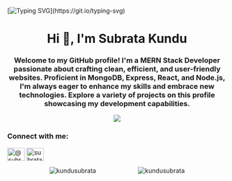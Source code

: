[![Typing SVG](https://readme-typing-svg.demolab.com?font=Fira+Code&pause=1000&color=00F7AA&background=32FF2900&center=true&vCenter=true&random=false&width=550&lines=Hi+!+Wellcome+to+my+repo...)](https://git.io/typing-svg)

<h1 align="center">Hi 👋, I'm Subrata Kundu</h1>
<h3 align="center">Welcome to my GitHub profile! I'm a MERN Stack Developer passionate about crafting clean, efficient, and user-friendly websites. Proficient in MongoDB, Express, React, and Node.js, I'm always eager to enhance my skills and embrace new technologies. Explore a variety of projects on this profile showcasing my development capabilities.</h3>
<p align="center">
  <a href="https://skillicons.dev">
    <img src="https://skillicons.dev/icons?i=mongodb,express,react,nodejs,redux,html,css,git,github," />
  </a>
</p>



<h3 align="left">Connect with me:</h3>
<p align="left">
<a href="https://twitter.com/@subrata01366829" target="blank"><img align="center" src="https://raw.githubusercontent.com/rahuldkjain/github-profile-readme-generator/master/src/images/icons/Social/twitter.svg" alt="@subrata01366829" height="30" width="40" /></a>
<a href="https://linkedin.com/in/subrata-kundu-084424211" target="blank"><img align="center" src="https://raw.githubusercontent.com/rahuldkjain/github-profile-readme-generator/master/src/images/icons/Social/linked-in-alt.svg" alt="subrata-kundu-084424211" height="30" width="40" /></a>
</p>

<!--
<h3 align="left">Languages and Tools:</h3>
<p align="left"> <a href="https://www.w3schools.com/css/" target="_blank" rel="noreferrer"> <img src="https://raw.githubusercontent.com/devicons/devicon/master/icons/css3/css3-original-wordmark.svg" alt="css3" width="40" height="40"/> </a> <a href="https://expressjs.com" target="_blank" rel="noreferrer"> <img src="https://raw.githubusercontent.com/devicons/devicon/master/icons/express/express-original-wordmark.svg" alt="express" width="40" height="40"/> </a> <a href="https://git-scm.com/" target="_blank" rel="noreferrer"> <img src="https://www.vectorlogo.zone/logos/git-scm/git-scm-icon.svg" alt="git" width="40" height="40"/> </a> <a href="https://www.w3.org/html/" target="_blank" rel="noreferrer"> <img src="https://raw.githubusercontent.com/devicons/devicon/master/icons/html5/html5-original-wordmark.svg" alt="html5" width="40" height="40"/> </a> <a href="https://developer.mozilla.org/en-US/docs/Web/JavaScript" target="_blank" rel="noreferrer"> <img src="https://raw.githubusercontent.com/devicons/devicon/master/icons/javascript/javascript-original.svg" alt="javascript" width="40" height="40"/> </a> <a href="https://www.mongodb.com/" target="_blank" rel="noreferrer"> <img src="https://raw.githubusercontent.com/devicons/devicon/master/icons/mongodb/mongodb-original-wordmark.svg" alt="mongodb" width="40" height="40"/> </a> <a href="https://nodejs.org" target="_blank" rel="noreferrer"> <img src="https://raw.githubusercontent.com/devicons/devicon/master/icons/nodejs/nodejs-original-wordmark.svg" alt="nodejs" width="40" height="40"/> </a> <a href="https://reactjs.org/" target="_blank" rel="noreferrer"> <img src="https://raw.githubusercontent.com/devicons/devicon/master/icons/react/react-original-wordmark.svg" alt="react" width="40" height="40"/> </a> </p>
-->


<p style="display: flex; justify-content: space-evenly;">
  <img src="https://github-readme-stats.vercel.app/api?username=kundusubrata&show_icons=true&locale=en" alt="kundusubrata" />
  <img src="https://github-readme-streak-stats.herokuapp.com/?user=kundusubrata&" alt="kundusubrata" />
</p>


<!--
**kundusubrata/kundusubrata** is a ✨ _special_ ✨ repository because its `README.md` (this file) appears on your GitHub profile.

Here are some ideas to get you started:

- 🔭 I’m currently working on ...
- 🌱 I’m currently learning ...
- 👯 I’m looking to collaborate on ...
- 🤔 I’m looking for help with ...
- 💬 Ask me about ...
- 📫 How to reach me: ...
- 😄 Pronouns: ...
- ⚡ Fun fact: ...
-->
